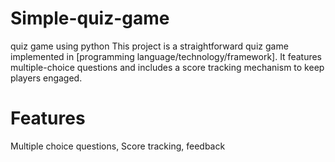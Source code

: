 # Simple-quiz-game
quiz game using python 
This project is a straightforward quiz game implemented in [programming language/technology/framework].
It features multiple-choice questions and includes a score tracking mechanism to keep players engaged.

# Features
Multiple choice questions,
Score tracking,
feedback
